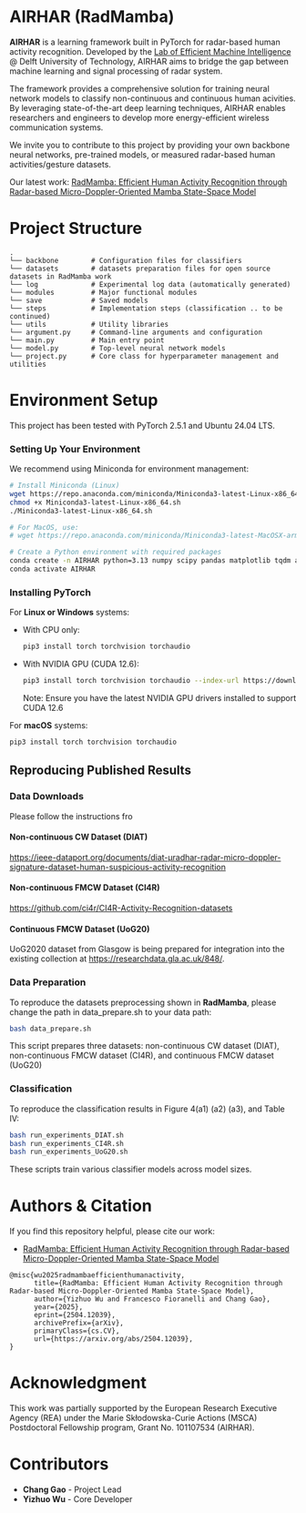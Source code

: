 # AIRHAR (RadMamba)
**AIRHAR** is a learning framework built in PyTorch for radar-based human activity recognition. Developed by the [Lab of Efficient Machine Intelligence](https://www.tudemi.com) @ Delft University of Technology, AIRHAR aims to bridge the gap between machine learning and signal processing of radar system.

The framework provides a comprehensive solution for training neural network models to classify non-continuous and continuous human acivities. By leveraging state-of-the-art deep learning techniques, AIRHAR enables researchers and engineers to develop more energy-efficient wireless communication systems.

We invite you to contribute to this project by providing your own backbone neural networks, pre-trained models, or measured radar-based human activities/gesture datasets.

Our latest work: [RadMamba: Efficient Human Activity Recognition through Radar-based Micro-Doppler-Oriented Mamba State-Space Model](https://arxiv.org/abs/2504.12039)

# Project Structure
```
.
└── backbone        # Configuration files for classifiers
└── datasets        # datasets preparation files for open source datasets in RadMamba work
└── log             # Experimental log data (automatically generated)
└── modules         # Major functional modules
└── save            # Saved models
└── steps           # Implementation steps (classification .. to be continued)
└── utils           # Utility libraries
└── argument.py     # Command-line arguments and configuration
└── main.py         # Main entry point
└── model.py        # Top-level neural network models
└── project.py      # Core class for hyperparameter management and utilities

```

# Environment Setup

This project has been tested with PyTorch 2.5.1 and Ubuntu 24.04 LTS.

### Setting Up Your Environment

We recommend using Miniconda for environment management:

```bash
# Install Miniconda (Linux)
wget https://repo.anaconda.com/miniconda/Miniconda3-latest-Linux-x86_64.sh
chmod +x Miniconda3-latest-Linux-x86_64.sh
./Miniconda3-latest-Linux-x86_64.sh

# For MacOS, use:
# wget https://repo.anaconda.com/miniconda/Miniconda3-latest-MacOSX-arm64.sh

# Create a Python environment with required packages
conda create -n AIRHAR python=3.13 numpy scipy pandas matplotlib tqdm adabound einops h5py scikit-learn cv2 
conda activate AIRHAR
```

### Installing PyTorch

For **Linux or Windows** systems:
- With CPU only:
  ```bash
  pip3 install torch torchvision torchaudio
  ```
- With NVIDIA GPU (CUDA 12.6):
  ```bash
  pip3 install torch torchvision torchaudio --index-url https://download.pytorch.org/whl/cu126
  ```
  Note: Ensure you have the latest NVIDIA GPU drivers installed to support CUDA 12.6

For **macOS** systems:
```bash
pip3 install torch torchvision torchaudio
```


## Reproducing Published Results
### Data Downloads
Please follow the instructions fro
#### Non-continuous CW Dataset (DIAT)
https://ieee-dataport.org/documents/diat-μradhar-radar-micro-doppler-signature-dataset-human-suspicious-activity-recognition
#### Non-continuous FMCW Dataset (CI4R)
https://github.com/ci4r/CI4R-Activity-Recognition-datasets
#### Continuous FMCW Dataset (UoG20)
UoG2020 dataset from Glasgow is being prepared for integration into the existing collection at  https://researchdata.gla.ac.uk/848/. 


### Data Preparation
To reproduce the datasets preprocessing shown in **RadMamba**, please change the path in data_prepare.sh to your data path:

```bash
bash data_prepare.sh
```
This script prepares three datasets: non-continuous CW dataset (DIAT), non-continuous FMCW dataset (CI4R), and continuous FMCW dataset (UoG20)

### Classification
To reproduce the classification results in Figure 4(a1) (a2) (a3), and Table IV:
```bash
bash run_experiments_DIAT.sh
bash run_experiments_CI4R.sh
bash run_experiments_UoG20.sh
```
These scripts train various classifier models across model sizes.


# Authors & Citation
If you find this repository helpful, please cite our work:
- [RadMamba: Efficient Human Activity Recognition through Radar-based Micro-Doppler-Oriented Mamba State-Space Model](https://arxiv.org/abs/2504.12039)
```
@misc{wu2025radmambaefficienthumanactivity,
      title={RadMamba: Efficient Human Activity Recognition through Radar-based Micro-Doppler-Oriented Mamba State-Space Model}, 
      author={Yizhuo Wu and Francesco Fioranelli and Chang Gao},
      year={2025},
      eprint={2504.12039},
      archivePrefix={arXiv},
      primaryClass={cs.CV},
      url={https://arxiv.org/abs/2504.12039}, 
}
```

# Acknowledgment
This work was partially supported by the European Research Executive Agency (REA) under the Marie Skłodowska-Curie Actions (MSCA) Postdoctoral Fellowship program, Grant No. 101107534 (AIRHAR).

# Contributors

- **Chang Gao** - Project Lead
- **Yizhuo Wu** - Core Developer

